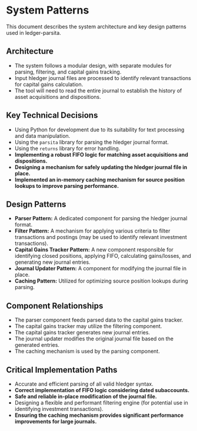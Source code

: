 # System Patterns

This document describes the system architecture and key design patterns used in ledger-parsita.

## Architecture

- The system follows a modular design, with separate modules for parsing, filtering, and capital gains tracking.
- Input hledger journal files are processed to identify relevant transactions for capital gains calculation.
- The tool will need to read the entire journal to establish the history of asset acquisitions and dispositions.

## Key Technical Decisions

- Using Python for development due to its suitability for text processing and data manipulation.
- Using the `parsita` library for parsing the hledger journal format.
- Using the `returns` library for error handling.
- **Implementing a robust FIFO logic for matching asset acquisitions and dispositions.**
- **Designing a mechanism for safely updating the hledger journal file in place.**
- **Implemented an in-memory caching mechanism for source position lookups to improve parsing performance.**

## Design Patterns

- **Parser Pattern:** A dedicated component for parsing the hledger journal format.
- **Filter Pattern:** A mechanism for applying various criteria to filter transactions and postings (may be used to identify relevant investment transactions).
- **Capital Gains Tracker Pattern:** A new component responsible for identifying closed positions, applying FIFO, calculating gains/losses, and generating new journal entries.
- **Journal Updater Pattern:** A component for modifying the journal file in place.
- **Caching Pattern:** Utilized for optimizing source position lookups during parsing.

## Component Relationships

- The parser component feeds parsed data to the capital gains tracker.
- The capital gains tracker may utilize the filtering component.
- The capital gains tracker generates new journal entries.
- The journal updater modifies the original journal file based on the generated entries.
- The caching mechanism is used by the parsing component.

## Critical Implementation Paths

- Accurate and efficient parsing of all valid hledger syntax.
- **Correct implementation of FIFO logic considering dated subaccounts.**
- **Safe and reliable in-place modification of the journal file.**
- Designing a flexible and performant filtering engine (for potential use in identifying investment transactions).
- **Ensuring the caching mechanism provides significant performance improvements for large journals.**
